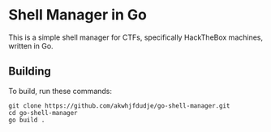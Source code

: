# Shell Manager in Go
This is a simple shell manager for CTFs, specifically HackTheBox machines, written in Go.

## Building
To build, run these commands:
```
git clone https://github.com/akwhjfdudje/go-shell-manager.git
cd go-shell-manager
go build .
```
